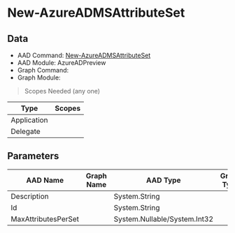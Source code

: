 # New-AzureADMSAttributeSet

## Data

+ AAD Command: [New-AzureADMSAttributeSet](https://docs.microsoft.com/en-us/powershell/module/AzureAD/New-AzureADMSAttributeSet?view=azureadps-2.0-preview)
+ AAD Module: AzureADPreview
+ Graph Command: 
+ Graph Module: 

> Scopes Needed (any one)

|Type|Scopes|
|---|---|
|Application||
|Delegate||

## Parameters

|AAD Name|Graph Name|AAD Type|Graph Type|Infos|
|---|---|---|---|---|
|Description||System.String|||
|Id||System.String|||
|MaxAttributesPerSet||System.Nullable/System.Int32|||

